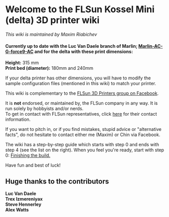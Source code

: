 # Welcome to the FLSun Kossel Mini (delta) 3D printer wiki
_This wiki is maintained by Maxim Riabichev_

#### Currently up to date with the Luc Van Daele branch of Marlin; [Marlin-AC-G-force9-AC](https://github.com/LVD-AC/Marlin-AC/releases) and for the delta with these print dimensions:
**Height:**  315 mm  
**Print bed (diameter):** 180mm and 240mm

If your delta printer has other dimensions, you will have to modify the sample configuration files (mentioned in this wiki) to match your printer.  

This wiki is complementary to the [FLSun 3D Printers group on Facebook](https://goo.gl/hBH9zW).  

It is **not** endorsed, or maintained by, the FLSun company in any way. It is run solely by hobbyists and/or nerds.  
To get in contact with FLSun representatives, click [here](http://i.imgur.com/8VpFz47.png) for their contact information.



If you want to pitch in, or if you find mistakes, stupid advice or "alternative facts", do not hesitate to contact either me (Maxim) or Chin via Facebook.

The wiki has a step-by-step guide which starts with step 0 and ends with step 4 (see the list on the right).
When you feel you're ready, start with step 0: [Finishing the build.](https://github.com/FLSun3dp/FLSun-Kossel-Mini/wiki/0.-Finishing-the-build)

Have fun and best of luck!

## Huge thanks to the contributors
**Luc Van Daele**  
**Trex Izmereniyax**  
**Steve Hennerley**  
**Alex Watts**  